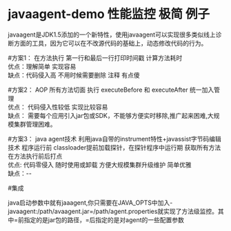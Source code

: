 # javaagent-demo   性能监控 极简 例子


javaagent是JDK1.5添加的一个新特性，使用javaagent可以实现很多类似线上诊断方面的工具，因为它可以在不改源代码的基础上，动态修改代码的行为。


#方案1： 在方法执行 第一行和最后一行打印时间戳 计算方法耗时<br>
优点：理解简单 实现容易<br>
缺点：代码侵入高 不用时候需要删除 注释  有点傻<br>



#方案2： AOP  所有方法切面 执行 executeBefore 和  executeAfter 统一加入管理<br>
优点： 代码侵入性较低  实现比较容易<br>
缺点： 需要每个应用引入jar包或SDK，不能够方便实时移除,推广起来困难,大规模集群管理困难。<br>

#方案3：  java agent技术 利用java自带的instrument特性+javassist字节码编辑技术 程序运行前 classloader提前加载探针，在探针程序中运行期 获取所有方法 在方法执行前后打点<br>
优点: 代码零侵入 随时使用或卸载 方便大规模集群升级维护  简单优雅 <br>
缺点：--<br>


#集成

java启动参数中就有jaaagent,你只需要在JAVA_OPTS中加入-javaagent:/path/avaagent.jar=/path/agent.properties就实现了方法级监控。其中=前指定的是jar包的路径，=后指定的是对agent的一些配置参数
